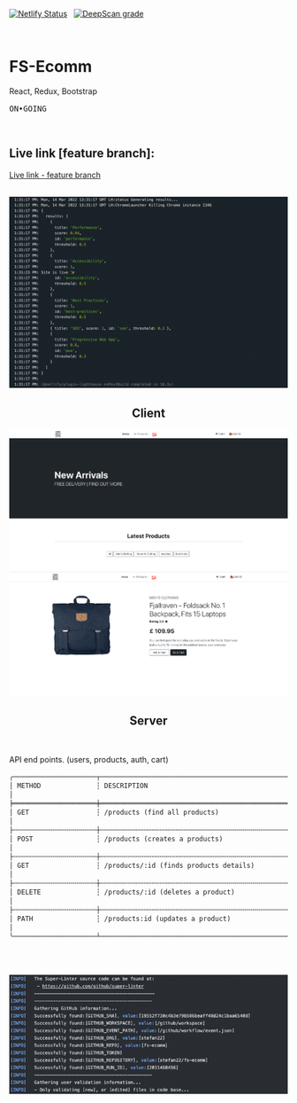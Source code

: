 [![Netlify Status](https://api.netlify.com/api/v1/badges/181aa001-5db0-4310-9eaf-65513218cf6b/deploy-status)](https://app.netlify.com/sites/friendly-wescoff-0a9a79/deploys) &nbsp; [![DeepScan grade](https://deepscan.io/api/teams/16862/projects/20457/branches/557556/badge/grade.svg)](https://deepscan.io/dashboard#view=project&tid=16862&pid=20457&bid=557556)

<br />

# FS-Ecomm 

<p>React, Redux, Bootstrap</p>

<kbd>ON•GOING</kbd>



<br />
<h2>Live link [feature branch]:</h2> 

[Live link - feature branch](https://friendly-wescoff-0a9a79.netlify.app)

<br />

<img src="src/assets/lighthouse-report.png" alt='lighthouse-report' />

<br />

<h2 align="center">Client</h2>

<img src="src/assets/home.png" alt='home' />

<br />


<img src="src/assets/details.png" alt='page details' />

<br />




<h2 align="center">Server</h2>

<br />


API end points.  (users, products, auth, cart)


```text
╭─────────────────────┬──────────────────────────────────────────────────────╮
│ METHOD              ┆ DESCRIPTION                                          │
╞═════════════════════╪══════════════════════════════════════════════════════╡
│ GET                 ┆ /products (find all products)                        │
├╌╌╌╌╌╌╌╌╌╌╌╌╌╌╌╌╌╌╌╌╌┼╌╌╌╌╌╌╌╌╌╌╌╌╌╌╌╌╌╌╌╌╌╌╌╌╌╌╌╌╌╌╌╌╌╌╌╌╌╌╌╌╌╌╌╌╌╌╌╌╌╌╌╌╌╌┤
│ POST                ┆ /products (creates a products)                       │
├╌╌╌╌╌╌╌╌╌╌╌╌╌╌╌╌╌╌╌╌╌┼╌╌╌╌╌╌╌╌╌╌╌╌╌╌╌╌╌╌╌╌╌╌╌╌╌╌╌╌╌╌╌╌╌╌╌╌╌╌╌╌╌╌╌╌╌╌╌╌╌╌╌╌╌╌┤
│ GET                 ┆ /products/:id (finds products details)               │
├╌╌╌╌╌╌╌╌╌╌╌╌╌╌╌╌╌╌╌╌╌┼╌╌╌╌╌╌╌╌╌╌╌╌╌╌╌╌╌╌╌╌╌╌╌╌╌╌╌╌╌╌╌╌╌╌╌╌╌╌╌╌╌╌╌╌╌╌╌╌╌╌╌╌╌╌┤
│ DELETE              ┆ /products/:id (deletes a product)                    │
├╌╌╌╌╌╌╌╌╌╌╌╌╌╌╌╌╌╌╌╌╌┼╌╌╌╌╌╌╌╌╌╌╌╌╌╌╌╌╌╌╌╌╌╌╌╌╌╌╌╌╌╌╌╌╌╌╌╌╌╌╌╌╌╌╌╌╌╌╌╌╌╌╌╌╌╌┤
│ PATH                ┆ /products:id (updates a product)                     │          
╰─────────────────────┴──────────────────────────────────────────────────────╯
```

<br /><br />

![](src/assets/superlinter.png)




```data

```



